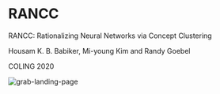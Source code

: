 # RANCC
RANCC: Rationalizing Neural Networks via Concept Clustering

Housam K. B. Babiker, Mi-young Kim and Randy Goebel

COLING 2020



![grab-landing-page](https://github.com/housamkhalifa/rancc/blob/main/gif.gif)
